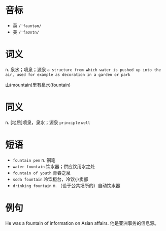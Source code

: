 # 音标

- 英 `/'fauntən/`
- 美 `/'faʊntn/`

# 词义

n. 泉水；喷泉；源泉
`a structure from which water is pushed up into the air, used for example as decoration in a garden or park`



山(mountain)里有泉水(fountain)

# 同义

n. [地质]喷泉，泉水；源泉
`principle` `well`

# 短语

- `fountain pen` n. 钢笔
- `water fountain` 饮水器；供应饮用水之处
- `fountain of youth` 青春之泉
- `soda fountain` 冷饮柜台，冷饮小卖部
- `drinking fountain` n. （设于公共场所的）自动饮水器

# 例句

He was a fountain of information on Asian affairs.
他是亚洲事务的信息源。


